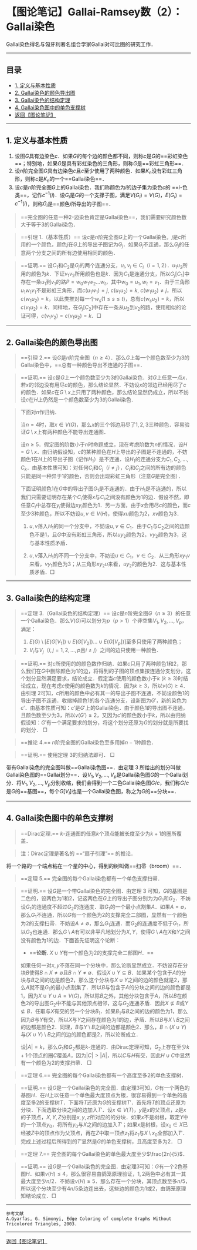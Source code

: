# 【图论笔记】Gallai-Ramsey数（2）：Gallai染色

Gallai染色得名与匈牙利著名组合学家Gallai对可比图的研究工作．

---

## 目录

+ <a href="#1">1. 定义与基本性质</a>
+ <a href="#2">2. Gallai染色的颜色导出图</a>
+ <a href="#3">3. Gallai染色的结构定理</a>
+ <a href="#4">4. Gallai染色图中的单色支撑树</a>
+ <a href="/html/notes/graph-theory/graph-theory.html"> 返回【图论笔记】 </a>

---

## <a name="1"> 1. 定义与基本性质 </a>

1. 设图$G$具有边染色$c$．如果$G$的每个边的颜色都不同，则称$c$是$G$的==彩虹染色==；特别地，如果$G$是具有彩虹染色的三角形，则称$G$是==彩虹三角形==．
2. 设$n$阶完全图$G$具有边染色$c$且$c$至少使用了两种颜色．如果$K_n$没有彩虹三角形，则称$c$是$K_n$的一个==Gallai染色==．
3. 设$c$是$n$阶完全图$G$上的Gallai染色．我们称颜色为$i$的边子集为染色$c$的 ==$i$-色类==，记作$c^{-1}(i)$．设$G_i$是$G$的一个支撑子图，满足$V(G_i)=V(G)$，$E(G_i)=c^{-1}(i)$，则称$G_i$是==颜色$i$所导出的子图==．

> ==完全图的任意一种2-边染色肯定是Gallai染色==，我们需要研究颜色数大于等于3的Gallai染色．

>==引理 1.（基本性质）== 设$c$是$n$阶完全图$G$上的一个Gallai染色，$j$是$c$所用的一个颜色，颜色$j$在$G$上的导出子图记为$G_j$．如果$G_j$不连通，那么$G_j$的任意两个分支之间的所有边使用相同的颜色．

>==证明.== 设$C_1$和$C_2$是$G_j$的两个连通分支，$u_i,v_i\in C_i$（$i=1,2$）．$u_1u_2$所用的颜色为$k$．下证$v_1v_2$所用颜色也是$k$．因为$C_1$是连通分支，所以$G_j[C_1]$中存在一条$u_1$到$v_1$的路$P=w_0w_1w_2\dots w_t$，其中$w_0=u_1,w_t=v_1$．由于三角形$u_1w_1v_1$不是彩虹三角形，而$c(u_1w_1)=j,~c(u_1u_2)=k,~c(w_1u_2)\ne j$，所以$c(w_1u_2)=k$，以此类推对每一个$w_s(1\le s\le t)$，总有$c(w_su_2)=k$，所以$c(v_1u_2)=k$．同样地，在$G_j[C_2]$中存在一条从$u_2$到$v_2$的路，使用相似的论证可得，$c(v_1v_2)=c(v_1u_2)=k$．$\Box$

---

## <a name="2"> 2. Gallai染色的颜色导出图 </a>
 
>==引理 2.== 设$G$是$n$阶完全图（$n\ge4$）．那么$G$上每一个颜色数至少为$3$的Gallai染色中，==总有一种颜色导出不连通的子图==．

>==证明.== 设$c$是$G$上一个颜色数至少为$3$的Gallai染色．对$G$上任意一点$x$．若$x$的邻边没有用尽$c$的颜色，那么结论显然．不妨设$x$的邻边已经用尽了$c$的颜色．如果$c$在$G\setminus x$上只用了两种颜色，那么结论显然仍成立，所以不妨设$c$在$H$上仍然是一个颜色数至少为$3$的Gallai染色．

>下面对$n$作归纳．
>
>当$n=4$时，取$x\in V(G)$，那么$x$的三个邻边用尽了$1,2,3$三种颜色．容易验证$G\setminus x$上有两种颜色不能导出连通图．
>
>设$n\ge5$．假定图的阶数小于$n$时命题成立，现在考虑阶数为$n$的情况．设$H=G\setminus x$．由归纳假设知，$c$的某种颜色在$H$上导出的子图是不连通的，不妨颜色$1$在$H$上的导出子图（记作$H_1$）是不连通．设$H_1$的连通分支为$C_1,C_2,\dots,C_k$．由基本性质可知：对任何$C_i$和$C_j$（$i\ne j$），$C_i$和$C_j$之间的所有边的颜色只能是同一种异于$1$的颜色，否则会出现彩虹三角形（注意$G$是完全图）． 
>
>下面证明颜色$1$在$G$中的导出子图$G_1$是不连通的．由于$H_1$是不连通的，所以我们只需要证明存在某个$C_i$使得$x$与$C_i$之间没有颜色为1的边．假设不然，即任意$C_i$中总存在$y_i$使得边$xy_i$颜色为1．另一方面，由于$x$会用尽$c$的颜色，而$c$至少3种颜色，所以不妨设$u,v\in V(H)$，使得$xu$颜色为2，$xv$颜色为3．
>
> 1. $u,v$落入$H_1$的同一个分支中，不妨设$u,v\in C_1$．由于$C_1$与$C_2$之间的边颜色不是$1$，且$G$中没有彩虹三角形，所以$uy_2$颜色为$2$，$vy_2$颜色为$3$，这与基本性质矛盾．
>
> 2. $u,v$落入$H_1$的不同一个分支中，不妨设$u\in C_1$，$v\in C_2$．从三角形$xy_1v$来看，$vy_1$颜色为$3$；从三角形$xy_2u$来看，$uy_2$的颜色为$2$．这与基本性质矛盾．$\Box$

---

## <a name="3"> 3. Gallai染色的结构定理 </a>

>==定理 3.（Gallai染色的结构定理）== 设$c$是$n$阶完全图$G$（$n\ge3$）的任意一个Gallai染色．那么$V(G)$可以划分为$p$（$p>1$）个非空集$V_1,V_2,\dots,V_p$，满足：
>1. $E(G)\setminus \left[E(G[V_1])\cup E(G[V_2])\dots \cup E(G[V_p])\right]$至多只使用了两种颜色；
>2. $V_i$与$V_j$（$i,j=1,2,\dots,p$且$i\ne j$）之间的边只使用一种颜色．

>==证明.== 对$c$所使用的的颜色数作归纳．如果$c$只用了两种颜色$1$和$2$，那么我们在$G$中删除颜色为1的边，将得到的子图的顶点集按连通分支划分，这个划分显然满足要求，结论成立．假定当$c$使用的颜色数小于$k~(k\ge3)$时结论成立，现在考虑$c$使用的颜色数为$k$的情况．因为$k\ge3$，所以$v(G)\ge4$．由引理 2可知，$c$所用的颜色中必有其一的导出子图不连通，不妨设颜色$1$的导出子图不连通．收缩掉颜色$1$的各个连通分支，设新图为$G'$，新的染色为$c'$．由基本性质可知：$c'$是$G'$上的Gallai染色．由于颜色$1$的导出图不连通，且颜色数至少为$3$，所以$v(G')\ge2$，又因为$c'$的颜色数小于$k$，所以由归纳假设知：$G'$有一个满足要求的划分，将这个划分还原为$G$的划分就是所要找的划分． $\Box$

>==推论 4.== $n$阶完全图的Gallai染色至多用掉$n-1$种颜色．

>==证明.== 使用定理 3的归纳法即可． $\Box$

带有Gallai染色的完全图叫做==Gallai染色图==．由定理 3 所给出的划分叫做Gallai染色图的==Gallai划分==．设$V_1,V_2,\dots,V_p$是Gallai染色图$G$的一个Gallai划分．将$V_1,V_2,\dots,V_p$分别收缩，我们会得到一个二色Gallai染色图$G/c$，我们称$G/c$是$G$的==基图==，每个$G[V_i]$也是一个Gallai染色图，称之为$G$的==分块==．

---

## <a name="4"> 4. Gallai染色图中的单色支撑树 </a>

>==Dirac定理.== $k$-连通图的任意$k$个顶点能被长度至少为$k+1$的圈所覆盖．

>注：Dirac定理是著名的 ==“扇子引理”== 的推论．

将一个路的一个端点粘在一个星的中心，得到的树叫做==扫帚（broom）==．

>==定理 5.== 完全图的每个Gallai染色都有一个单色支撑扫帚．

>==证明.== 设$G$是一个带Gallai染色的完全图．由定理 3 可知，$G$的基图是二色的，设两色为$1$和$2$，记这两色在$G$上的导出子图分别为为$G_1$和$G_2$．不妨设$G_1$的连通度不超过$G_2$的连通度．取$G_1$的一个最小点割集$A$．如果$A=\emptyset$，那么$G_1$不连通，所以$G$有一个颜色为$2$的支撑完全二部图，显然有一个颜色为$2$的支撑扫帚．不妨设$A\ne\emptyset$，那么$G_1$连通．而$G_2$的连通度不低于$G_1$，所以$G_2$也连通．那么$G\setminus A$有可以非平凡地划分为$X,Y$，使得$G\setminus A$在$X$和$Y$之间没有颜色为$1$的边．下面首先证明这个论断：
>
>+ ==**论断.** $X\cup Y$有一个颜色为2的支撑完全二部图$H$．==
>
>如果任何一对$x,y$不落在同一个分块中，那么论断显然成立．不妨设存在分块$B$使得$B\cap X\ne\emptyset$且$B\cap Y\ne\emptyset$．假设$X\cup Y\subseteq B$．如果某个包含于$A$的分块与$B$之间的边是颜色2，那么这个分块与$X\cup Y$之间的边的颜色就是2，那么$A$就不是$G_1$的最小点割集了．所以$B$与包含于$A$的分块之间的边的颜色都是1，因为$X\cup Y\cup A=V(G)$，所以除$B$之外，其他分块包含于$A$，所以$B$在颜色$2$的导出图$G_2$中不能与其他顶点相邻，这与$G_2$连通矛盾．因此$X\not\subseteq B$或$Y\not\subseteq B$．任取与$X$有交的另一个分块$B_1$．如果$B_1$与$B$之间的边的颜色为1，那么因为$B$与$Y$有交，所以$X$与$Y$之间存在颜色为1的边，矛盾．所以$B$与$X\setminus B$之间的边都是颜色2．同理，$B$与$Y\setminus B$之间的边都是颜色2．那么，$B\cap (X\cup Y)$与$(X\cup Y)\setminus B$之间的边的颜色都是2，所以论断成立．
>
>设$|A|=k$，那么$G_1$和$G_2$都是$k$-连通的．由Dirac定理可知，$G_2$上存在至少$k+1$个顶点的圈$C$覆盖$A$，因为$|C|>|A|$，所以$C$与$H$有交，因此$H\cup C$中显然有一个颜色为2的支撑扫帚． $\Box$

>==定理 6.== 完全图的每个Gallai染色都有一个高度至多$2$的单色支撑树．

>==证明.== 设$G$是一个Gallai染色的完全图．由定理3可知，$G$有一个两色的基图$H$．在$H$上以任意一个单色最大度顶点为根，很容易得到一个单色的高度至多2的支撑树$T$．下面将$T$还原为$G$的支撑树$T'$．首先将$T$的顶点还原为分块．下面选取分块之间的边加入$T'$．设$x\in V(T)$，$y$是$x$的父顶点，$z$是$x$的子顶点，$X,Y,Z$分别是$x,y,z$所对应的的分块．如果$x$不是树根，取定$Y$中的一个顶点$y_0$，将所有$y_0$与$X$之间的边加入$T'$；如果$x$是树根，设$x_0\in X$已经被$Z$中的顶点作为父顶点，再在$Z$中取一顶点$z_1$将$z_1$与$X\setminus x_0$全部加入$T'$．完成上述过程后所得到的$T'$显然是$G$的单色支撑树，且高度至多为2． $\Box$

>==定理 7.== 完全图的每个Gallai染色的单色最大度至少$\frac{2n}{5}$．

>==证明.== 设$G$是一个Gallai染色的完全图．由定理3可知：$G$有一个2色基图$H$．如果$v(H)\le4$，那么很容易由鸽笼原理验证，$1,2$两色中必有其一其最大度至少$n/2$．不妨设$v(H)\ge5$．那么存在一个分块，其顶点数至多$n/5$，所以这个分块至少有$4n/5$条边连出去，这些边的颜色为1或2，由鸽笼原理知结论成立．$\Box$

---

    参考文献
    A.Gyarfas, G. Simonyi, Edge Coloring of complete Graphs Without Tricolored Triangles, 2003.

---

<a href="/html/notes/graph-theory/graph-theory.html"> 返回【图论笔记】 </a>